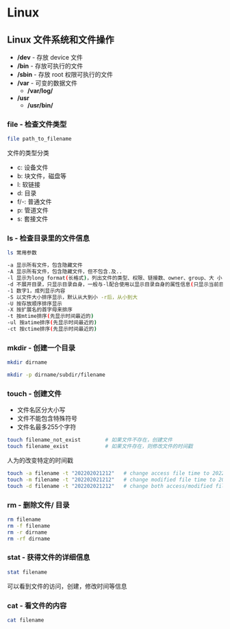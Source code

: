 # Linux

## Linux 文件系统和文件操作

- **/dev** - 存放 device 文件
- **/bin** - 存放可执行的文件
- **/sbin** - 存放 root 权限可执行的文件
- **/var** - 可变的数据文件
  - **/var/log/**
- **/usr**
  - **/usr/bin/**

### file - 检查文件类型

```bash
file path_to_filename
```

文件的类型分类

- c: 设备文件
- b: 块文件，磁盘等
- l: 软链接
- d: 目录
- f/-: 普通文件
- p: 管道文件
- s: 套接文件

### ls - 检查目录里的文件信息

```bash
ls 常用参数

-a 显示所有文件，包含隐藏文件
-A 显示所有文件，包含隐藏文件，但不包含.及..
-l 显示为long format(长格式)，列出文件的类型、权限、链接数、owner、group、大 小，时间，名字
-d 不展开目录，只显示目录自身，一般与-l配合使用以显示目录自身的属性信息(只显示当前目录的内容)
-1 数字1，成列显示内容
-S 以文件大小排序显示，默认从大到小 -r后，从小到大
-U 按存放顺序排序显示
-X 按扩展名的首字母来排序
-t 按mtime排序(先显示时间最近的)
-ul 按atime排序(先显示时间最近的)
-ct 按ctime排序(先显示时间最近的)
```

### mkdir - 创建一个目录

```bash
mkdir dirname
```

```bash
mkdir -p dirname/subdir/filename
```

### touch - 创建文件

- 文件名区分大小写
- 文件不能包含特殊符号
- 文件名最多255个字符

```bash
touch filename_not_exist        # 如果文件不存在，创建文件
touch filename_exist            # 如果文件存在，则修改文件的时间戳
```

人为的改变特定的时间戳

```bash
touch -a filename -t "202202021212"   # change access file time to 202202021212
touch -m filename -t "202202021212"   # change modified file time to 202202021212
touch -d filename -t "202202021212"   # change both access/modified file time to 202202021212
```

### rm - 删除文件/ 目录

```bash
rm filename
rm -f filename
rm -r dirname
rm -rf dirname
```

### stat - 获得文件的详细信息

```bash
stat filename
```

可以看到文件的访问，创建，修改时间等信息

### cat - 看文件的内容

```bash
cat filename
```

